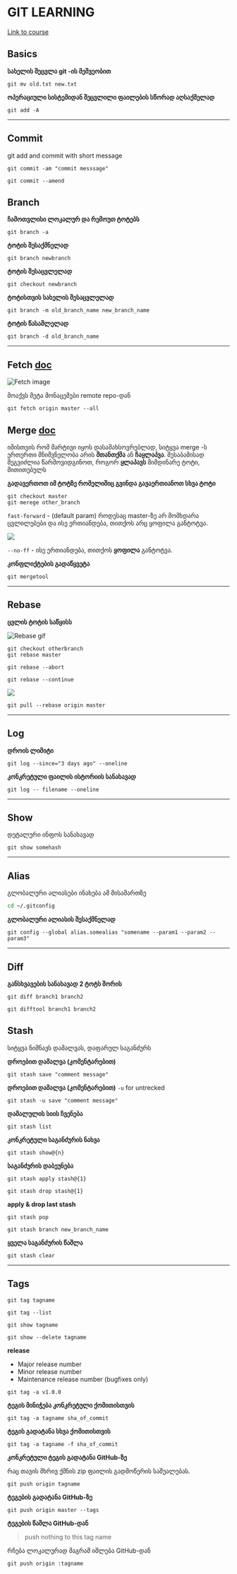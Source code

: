 # GIT LEARNING
[Link to course](https://www.udemy.com/course/git-complete/)

## Basics

**სახელის შეცვლა git -ის მეშვეობით**
```git
git mv old.txt new.txt
```

**ოპერაციული სისტემიდან შეცვლილი ფაილების სწორად აღსაქმელად**
```git
git add -A
```
---

## Commit 

git add and commit with short message
```git
git commit -am "commit messsage"
```

```git
git commit --amend
```
## Branch

**ჩამოთვლისი ლოკალურ და რემოუთ ტოტებს**
```git
git branch -a
```

**ტოტის შესაქმნელად**
```git
git branch newbranch
```


**ტოტის შესაცვლელად**
```git
git checkout newbranch
```

**ტოტისთვის სახელის შესაცვლელად**
```git
git branch -m old_branch_name new_branch_name
```

**ტოტის წასაშლელად**
```git
git branch -d old_branch_name
```
---
## Fetch [doc](https://git-scm.com/docs/git-fetch)
![Fetch image](https://www.edureka.co/community/?qa=blob&qa_blobid=5756095483457844058)

მოაქვს მეტა მონაცემები remote repo-დან
```git
git fetch origin master --all
```

## Merge [doc](https://git-scm.com/docs/git-merge)

იმისთვის რომ მარტივი იყოს დასამახსოვრებლად, სიტყვა merge -ს ერთერთი მნიშვნელობა არის __შთანთქმა__ ან __ჩაყლაპვა__. შესაბამისად შეგვიძლია წარმოვიდგინოთ, როგორ __ყლაპავს__ მიმდინარე ტოტი, მითითებულს


**გადავერთოთ იმ ტოტზე რომელიშიც გვინდა გავაერთიანოთ სხვა ტოტი**
```git
git checkout master
git merege other_branch 
```

`fast-forward` - (default param) როდესაც master-ზე არ მომხდარა ცვლილებები და ისე ერთიანდება, თითქოს არც ყოფილა განტოტვა.

![](https://res.cloudinary.com/practicaldev/image/fetch/s--np1tGOur--/c_limit%2Cf_auto%2Cfl_progressive%2Cq_66%2Cw_880/https://i.imgur.com/hNZADrt.gif)


`--no-ff` - ისე ერთიანდება, თითქოს __ყოფილა__ განტოტვა.

**კონფლიქტების გადაწყვეტა**
```git
git mergetool
```
---
## Rebase
**ცვლის ტოტის საწყისს**

![Rebase gif](https://res.cloudinary.com/practicaldev/image/fetch/s--5J2KO7OU--/c_limit%2Cf_auto%2Cfl_progressive%2Cq_66%2Cw_880/https://dev-to-uploads.s3.amazonaws.com/uploads/articles/rf2gl1srlyiksxvbws3z.gif)

```git
git checkout otherbranch
git rebase master
```

```git
git rebase --abort
```

```git
git rebase --continue
```

![](https://cdn.hackernoon.com/hn-images/1*IxDdJ5CygvSWdD8MCNpZNg.gif)


```git
git pull --rebase origin master
```
---
## Log 


**დროის ლიმიტი**
```git
git log --since="3 days ago" --oneline
```

**კონკრეტული ფაილის ისტორიის სანახავად**
```git
git log -- filename --oneline
```

---
## Show 
დეტალური ინფოს სანახავად

```git
git show somehash
```

---
## Alias

გლობალური ალიასები ინახება ამ მისამართზე
```bash
cd ~/.gitconfig
```

**გლობალური ალიასის შესაქმნელად**
```git
git config --global alias.somealias "somename --param1 --param2 --param3"
```
---
## Diff
**განსხვავების სანახავად 2 ტოტს შორის**
```git
git diff branch1 branch2
```

```git
git difftool branch1 branch2
```


## Stash
სიტყვა ნიშნავს დამალვას, დაფარულ საგანძურს

**დროებით დამალვა (კომენტარებით)**
```git
git stash save "comment message"
```

**დროებით დამალვა (კომენტარებით)**
`-u` for untrecked
```git
git stash -u save "comment message"
```
**დამალულის სიის ჩვენება**

```git
git stash list
```
**კონკრეტული საგანძურის ნახვა**
```git
git stash show@{n}
```
**საგანძურის დაბეუნება**
```git
git stash apply stash@{1}
```

```git
git stash drop stash@{1}
```

**apply & drop last stash**
```git
git stash pop
```

```git
git stash branch new_branch_name
```

**ყველა საგანძურის წაშლა**
```git
git stash clear
```
---
## Tags

```git
git tag tagname
```

```git
git tag --list
```

```git
git show tagname
```


```git
git show --delete tagname
```

**release** 
- Major release number
- Minor release number
- Maintenance release number (bugfixes only)

```git
git tag -a v1.0.0
```

**ტეგის მინიჭება კონკრეტული ქომითისთვის**
```git
git tag -a tagname sha_of_commit
```

**ტეგის გადატანა სხვა ქომითისთვის**
```git
git tag -a tagname -f sha_of_commit
```

**კონკრეტული ტეგის გადატანა GitHub-ზე**

რაც თავის მხრივ ქმნის zip ფაილის გადმოწერის საშუალებას.
```git
git push origin tagname
```


**ტეგების გადატანა GitHub-ზე**

```git
git push origin master --tags
```

**ტეგების წაშლა GitHub-დან**

> push nothing to this tag name

რჩება ლოკალურად მაგრამ იშლება GitHub-დან
```git
git push origin :tagname
```
